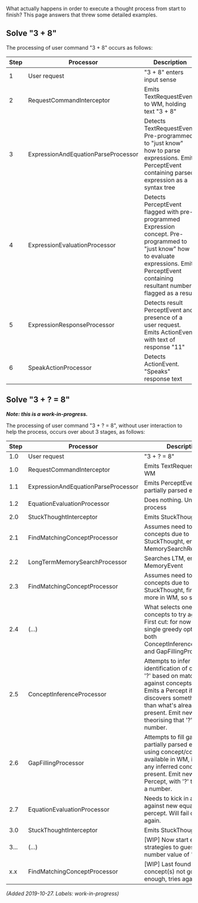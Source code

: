What actually happens in order to execute a thought process from start to finish? This page answers that threw some detailed examples.

## Solve "3 + 8"
The processing of user command "3 + 8" occurs as follows:

| Step | Processor | Description |
|---|---|---|
| 1 | User request                        | "3 + 8" enters input sense |
| 2 | RequestCommandInterceptor           | Emits TextRequestEvent to WM, holding text "3 + 8" |
| 3 | ExpressionAndEquationParseProcessor | Detects TextRequestEvent. Pre-programmed to "just know" how to parse expressions. Emits PerceptEvent containing parsed expression as a syntax tree |
| 4 | ExpressionEvaluationProcessor       | Detects PerceptEvent flagged with pre-programmed Expression concept. Pre-programmed to "just know" how to evaluate expressions. Emits PerceptEvent containing resultant number, flagged as a result |
| 5 | ExpressionResponseProcessor         | Detects result PerceptEvent and presence of a user request. Emits ActionEvent with text of response "11" |
| 6 | SpeakActionProcessor                | Detects ActionEvent. "Speaks" response text |

## Solve "3 + ? = 8"
_**Note: this is a work-in-progress.**_

The processing of user command "3 + ? = 8", without user interaction to help the process, occurs over about 3 stages, as follows:

| Step | Processor | Description |
|---|---|---|
| 1.0 | User request                        | "3 + ? = 8" |
| 1.0 | RequestCommandInterceptor           | Emits TextRequestEvent to WM |
| 1.1 | ExpressionAndEquationParseProcessor | Emits PerceptEvent with partially parsed expression |
| 1.2 | EquationEvaluationProcessor         | Does nothing. Unable to process |
| 2.0 | StuckThoughtInterceptor             | Emits StuckThoughtEvent |
| 2.1 | FindMatchingConceptProcessor        | Assumes need to find concepts due to StuckThought, emits MemorySearchRequest |
| 2.2 | LongTermMemorySearchProcessor       | Searches LTM, emits MemoryEvent |
| 2.3 | FindMatchingConceptProcessor        | Assumes need to find concepts due to StuckThought, finds one or more in WM, so stops |
| 2.4 | (...)                               | What selects one of the concepts to try against? First cut: for now just pick single greedy option, in both ConceptInferenceProcessor and GapFillingProcessor. |
| 2.5 | ConceptInferenceProcessor           | Attempts to infer an identification of concept for '?' based on matching against concepts in WM. Emits a Percept if it discovers something better than what's already present. Emit new Percept theorising that '?' is a number. |
| 2.6 | GapFillingProcessor                 | Attempts to fill gap in partially parsed expression using concept/concepts available in WM, including any inferred concepts if present. Emit new Equation Percept, with '?' tagged as a number. |
| 2.7 | EquationEvaluationProcessor         | Needs to kick in a try again against new equation percept. Will fail once again. |
| 3.0 | StuckThoughtInterceptor             | Emits StuckThoughtEvent|
| 3... | (...)                              | [WIP] Now start employing strategies to guess at number value of '?' |
| x.x | FindMatchingConceptProcessor        | [WIP] Last found concept(s) not good enough, tries again |

_(Added 2019-10-27. Labels: work-in-progress)_